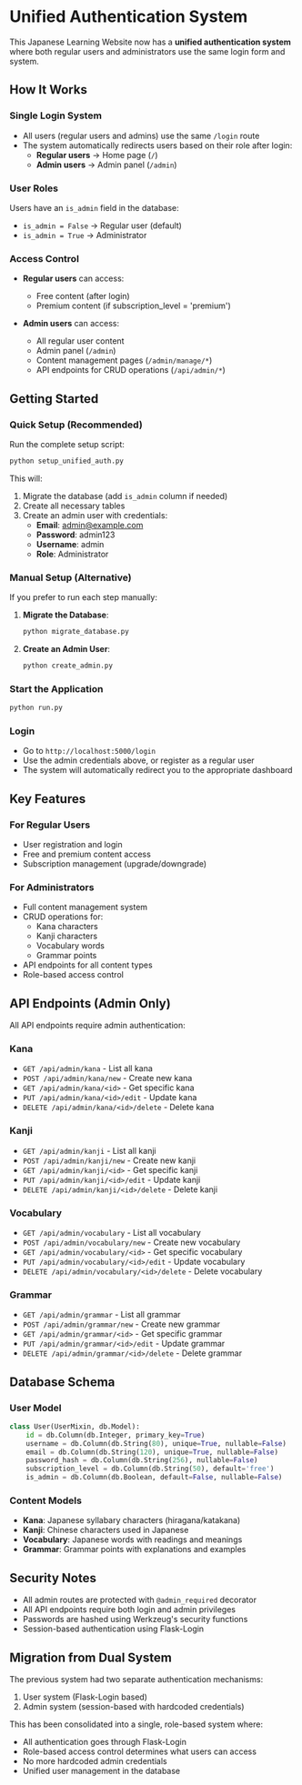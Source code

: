 # Unified Authentication System

This Japanese Learning Website now has a **unified authentication system** where both regular users and administrators use the same login form and system.

## How It Works

### Single Login System
- All users (regular users and admins) use the same `/login` route
- The system automatically redirects users based on their role after login:
  - **Regular users** → Home page (`/`)
  - **Admin users** → Admin panel (`/admin`)

### User Roles
Users have an `is_admin` field in the database:
- `is_admin = False` → Regular user (default)
- `is_admin = True` → Administrator

### Access Control
- **Regular users** can access:
  - Free content (after login)
  - Premium content (if subscription_level = 'premium')
  
- **Admin users** can access:
  - All regular user content
  - Admin panel (`/admin`)
  - Content management pages (`/admin/manage/*`)
  - API endpoints for CRUD operations (`/api/admin/*`)

## Getting Started

### Quick Setup (Recommended)
Run the complete setup script:
```bash
python setup_unified_auth.py
```

This will:
1. Migrate the database (add `is_admin` column if needed)
2. Create all necessary tables
3. Create an admin user with credentials:
   - **Email**: admin@example.com
   - **Password**: admin123
   - **Username**: admin
   - **Role**: Administrator

### Manual Setup (Alternative)
If you prefer to run each step manually:

1. **Migrate the Database**:
   ```bash
   python migrate_database.py
   ```

2. **Create an Admin User**:
   ```bash
   python create_admin.py
   ```

### Start the Application
```bash
python run.py
```

### Login
- Go to `http://localhost:5000/login`
- Use the admin credentials above, or register as a regular user
- The system will automatically redirect you to the appropriate dashboard

## Key Features

### For Regular Users
- User registration and login
- Free and premium content access
- Subscription management (upgrade/downgrade)

### For Administrators
- Full content management system
- CRUD operations for:
  - Kana characters
  - Kanji characters
  - Vocabulary words
  - Grammar points
- API endpoints for all content types
- Role-based access control

## API Endpoints (Admin Only)

All API endpoints require admin authentication:

### Kana
- `GET /api/admin/kana` - List all kana
- `POST /api/admin/kana/new` - Create new kana
- `GET /api/admin/kana/<id>` - Get specific kana
- `PUT /api/admin/kana/<id>/edit` - Update kana
- `DELETE /api/admin/kana/<id>/delete` - Delete kana

### Kanji
- `GET /api/admin/kanji` - List all kanji
- `POST /api/admin/kanji/new` - Create new kanji
- `GET /api/admin/kanji/<id>` - Get specific kanji
- `PUT /api/admin/kanji/<id>/edit` - Update kanji
- `DELETE /api/admin/kanji/<id>/delete` - Delete kanji

### Vocabulary
- `GET /api/admin/vocabulary` - List all vocabulary
- `POST /api/admin/vocabulary/new` - Create new vocabulary
- `GET /api/admin/vocabulary/<id>` - Get specific vocabulary
- `PUT /api/admin/vocabulary/<id>/edit` - Update vocabulary
- `DELETE /api/admin/vocabulary/<id>/delete` - Delete vocabulary

### Grammar
- `GET /api/admin/grammar` - List all grammar
- `POST /api/admin/grammar/new` - Create new grammar
- `GET /api/admin/grammar/<id>` - Get specific grammar
- `PUT /api/admin/grammar/<id>/edit` - Update grammar
- `DELETE /api/admin/grammar/<id>/delete` - Delete grammar

## Database Schema

### User Model
```python
class User(UserMixin, db.Model):
    id = db.Column(db.Integer, primary_key=True)
    username = db.Column(db.String(80), unique=True, nullable=False)
    email = db.Column(db.String(120), unique=True, nullable=False)
    password_hash = db.Column(db.String(256), nullable=False)
    subscription_level = db.Column(db.String(50), default='free')
    is_admin = db.Column(db.Boolean, default=False, nullable=False)
```

### Content Models
- **Kana**: Japanese syllabary characters (hiragana/katakana)
- **Kanji**: Chinese characters used in Japanese
- **Vocabulary**: Japanese words with readings and meanings
- **Grammar**: Grammar points with explanations and examples

## Security Notes

- All admin routes are protected with `@admin_required` decorator
- All API endpoints require both login and admin privileges
- Passwords are hashed using Werkzeug's security functions
- Session-based authentication using Flask-Login

## Migration from Dual System

The previous system had two separate authentication mechanisms:
1. User system (Flask-Login based)
2. Admin system (session-based with hardcoded credentials)

This has been consolidated into a single, role-based system where:
- All authentication goes through Flask-Login
- Role-based access control determines what users can access
- No more hardcoded admin credentials
- Unified user management in the database
